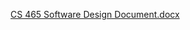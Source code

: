 [CS 465 Software Design Document.docx](https://github.com/user-attachments/files/17791846/CS.465.Software.Design.Document.docx)
